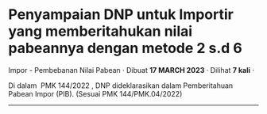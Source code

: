 Penyampaian DNP untuk Importir yang memberitahukan nilai pabeannya dengan metode 2 s.d 6
========================================================================================

Impor - Pembebanan Nilai Pabean · Dibuat **17 MARCH 2023** · Dilihat **7 kali** ·

Di dalam  PMK 144/2022 , DNP dideklarasikan dalam Pemberitahuan Pabean Impor (PIB). (Sesuai PMK 144/PMK.04/2022)  

  
  
  

* * *